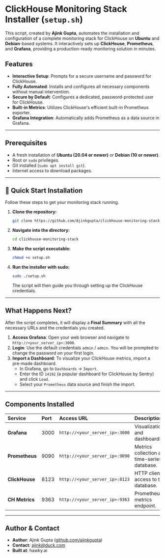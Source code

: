 # ClickHouse Monitoring Stack Installer (`setup.sh`)

This script, created by **Ajink Gupta**, automates the installation and configuration of a complete monitoring stack for ClickHouse on **Ubuntu** and **Debian**-based systems. It interactively sets up **ClickHouse**, **Prometheus**, and **Grafana**, providing a production-ready monitoring solution in minutes.


## Features

* **Interactive Setup**: Prompts for a secure username and password for ClickHouse.
* **Fully Automated**: Installs and configures all necessary components without manual intervention.
* **Secure by Default**: Configures a dedicated, password-protected user for ClickHouse.
* **Built-in Metrics**: Utilizes ClickHouse's efficient built-in Prometheus exporter.
* **Grafana Integration**: Automatically adds Prometheus as a data source in Grafana.

---

## Prerequisites

* A fresh installation of **Ubuntu (20.04 or newer)** or **Debian (10 or newer)**.
* Root or `sudo` privileges.
* Git installed (`sudo apt install git`).
* Internet access to download packages.

---

## 🚀 Quick Start Installation

Follow these steps to get your monitoring stack running.

1.  **Clone the repository:**
    ```bash
    git clone https://github.com/Ajinkgupta/clickhouse-monitoring-stack.git 
    ```

2.  **Navigate into the directory:**
    ```bash
    cd clickhouse-monitoring-stack
    ```

3.  **Make the script executable:**
    ```bash
    chmod +x setup.sh
    ```

4.  **Run the installer with sudo:**
    ```bash
    sudo ./setup.sh
    ```
    The script will then guide you through setting up the ClickHouse credentials.

---

## What Happens Next?

After the script completes, it will display a **Final Summary** with all the necessary URLs and the credentials you created.

1.  **Access Grafana**: Open your web browser and navigate to `http://<your_server_ip>:3000`.
2.  **Login**: Use the default credentials `admin` / `admin`. You will be prompted to change the password on your first login.
3.  **Import a Dashboard**: To visualize your ClickHouse metrics, import a pre-made dashboard.
    * In Grafana, go to `Dashboards` -> `Import`.
    * Enter the ID `14192` (a popular dashboard for ClickHouse by Sentry) and click `Load`.
    * Select your `Prometheus` data source and finish the import.

---

## Components Installed

| Service | Port | Access URL | Description |
| :--- | :--- | :--- | :--- |
| **Grafana** | 3000 | `http://<your_server_ip>:3000` | Visualization and dashboarding. |
| **Prometheus** | 9090 | `http://<your_server_ip>:9090` | Metrics collection and time-series database. |
| **ClickHouse** | 8123 | `http://<your_server_ip>:8123` | HTTP client access to the database. |
| **CH Metrics** | 9363 | `http://<your_server_ip>:9363` | Prometheus metrics endpoint. |

---

## Author & Contact

* **Author**: Ajink Gupta ([github.com/ajinkgupta](https://github.com/ajinkgupta))
* **Contact**: ajink@duck.com
* **Built at**: hawky.ai
